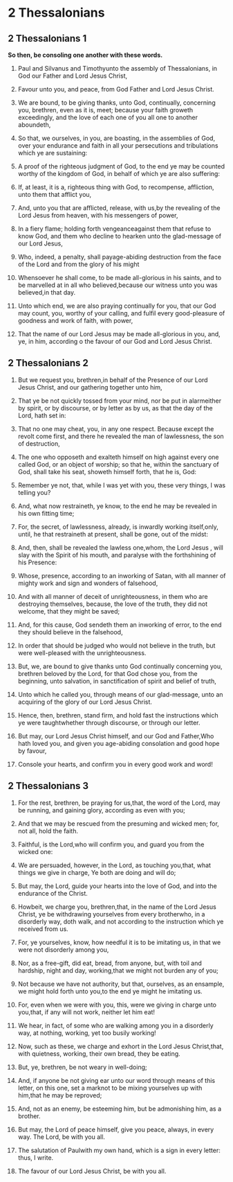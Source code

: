 # 2 Thessalonians

## 2 Thessalonians 1

__So then, be consoling one another with these words.__

1. Paul and Silvanus and Timothyunto the assembly of Thessalonians, in God our Father and Lord Jesus Christ,

2. Favour unto you, and peace, from God   Father and Lord Jesus Christ.

3. We are bound, to be giving thanks, unto God, continually, concerning you, brethren, even as it is, meet; because your faith groweth exceedingly, and the love of each one of you all one to another aboundeth,

4. So that, we ourselves, in you, are boasting, in the assemblies of God, over your endurance and faith in all your persecutions and tribulations which ye are sustaining:

5. A proof of the righteous judgment of God, to the end ye may be counted worthy of the kingdom of God, in behalf of which ye are also suffering:

6. If, at least, it is a, righteous thing with God, to recompense, affliction, unto them that afflict you,

7. And, unto you that are afflicted, release, with us,by the revealing of the Lord Jesus from heaven, with his messengers of power,

8. In a fiery flame; holding forth vengeanceagainst them that refuse to know God, and them who decline to hearken unto the glad-message of our Lord Jesus,

9. Who, indeed, a penalty, shall payage-abiding destruction from the face of the Lord and from the glory of his might

10. Whensoever he shall come, to be made all-glorious in his saints, and to be marvelled at in all who believed,because our witness unto you was believed,in that day.

11. Unto which end, we are also praying continually for you, that our God may count, you, worthy of your calling, and fulfil every good-pleasure of goodness and work of faith, with power,

12. That the name of our Lord Jesus may be made all-glorious in you, and, ye, in him, according o the favour of our God and Lord Jesus Christ.

## 2 Thessalonians 2

1. But we request you, brethren,in behalf of the Presence of our Lord Jesus Christ, and our gathering together unto him,

2. That ye be not quickly tossed from your mind, nor be put in alarmeither by spirit, or by discourse, or by letter as by us, as that the day of the Lord, hath set in:

3. That no one may cheat, you, in any one respect. Because   except the revolt come first, and there he revealed the man of lawlessness, the son of destruction,

4. The one who opposeth and exalteth himself on high against every one called God, or an object of worship; so that he, within the sanctuary of God, shall take his seat, showeth himself forth, that he is, God:

5. Remember ye not, that, while I was yet with you, these very things, I was telling you?

6. And, what now restraineth, ye know, to the end he may be revealed in his own fitting time;

7. For, the secret, of lawlessness, already, is inwardly working itself,only, until, he that restraineth at present, shall be gone, out of the midst:

8. And, then, shall be revealed the lawless one,whom, the Lord  Jesus , will slay with the Spirit of his mouth, and paralyse with the forthshining of his Presence:

9. Whose, presence,   according to an inworking of Satan, with all manner of mighty work and sign and wonders of falsehood,

10. And with all manner of deceit of unrighteousness, in them who are destroying themselves, because, the love of the truth, they did not welcome, that they might be saved;

11. And, for this cause, God sendeth them an inworking of error, to the end they should believe in the falsehood,

12. In order that should be judged who would not believe in the truth, but were well-pleased with the unrighteousness.

13. But, we, are bound to give thanks unto God continually concerning you, brethren beloved by the Lord, for that God chose you, from the beginning, unto salvation, in sanctification of spirit and belief of truth,

14. Unto which he called you, through means of our glad-message, unto an acquiring of the glory of our Lord Jesus Christ.

15. Hence, then, brethren, stand firm, and hold fast the instructions which ye were taughtwhether through discourse, or through our letter.

16. But may, our Lord Jesus Christ himself, and our God and Father,Who hath loved you, and given you age-abiding consolation and good hope by favour,

17. Console your hearts, and confirm you in every good work and word!

## 2 Thessalonians 3

1. For the rest, brethren, be praying for us,that, the word of the Lord, may be running, and gaining glory, according as   even with you;

2. And that we may be rescued from the presuming and wicked men; for, not all, hold the faith.

3. Faithful, is the Lord,who will confirm you, and guard you from the wicked one:

4. We are persuaded, however, in the Lord, as touching you,that, what things we give in charge, Ye  both  are doing and will do;

5. But may, the Lord, guide your hearts into the love of God, and into the endurance of the Christ.

6. Howbeit, we charge you, brethren,that, in the name of the Lord Jesus Christ, ye be withdrawing yourselves from every brotherwho, in a disorderly way, doth walk, and not according to the instruction which ye received from us.

7. For, ye yourselves, know, how needful it is to be imitating us, in that we were not disorderly among you,

8. Nor, as a free-gift, did eat, bread, from anyone, but, with toil and hardship, night and day, working,that we might not burden any of you;

9. Not because we have not authority, but that, ourselves, as an ensample, we might hold forth unto you,to the end ye might he imitating us.

10. For, even when we were with you, this, were we giving in charge unto you,that, if any will not work, neither let him eat!

11. We hear, in fact, of some who are walking among you in a disorderly way, at nothing, working, yet too busily working!

12. Now, such as these, we charge and exhort in the Lord Jesus Christ,that, with quietness, working, their own bread, they be eating.

13. But, ye, brethren, be not weary in well-doing;

14. And, if anyone be not giving ear unto our word through means of this letter, on this one, set a marknot to be mixing yourselves up with him,that he may be reproved;

15. And, not as an enemy, be esteeming him, but be admonishing him, as a brother.

16. But may, the Lord of peace himself, give you peace, always, in every way. The Lord, be with you all.

17. The salutation of Paulwith my own hand, which is a sign in every letter: thus, I write.

18. The favour of our Lord Jesus Christ, be with you all.

